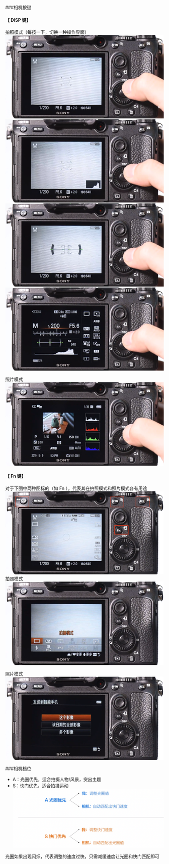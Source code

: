 ###相机按键
#### 【 DISP 键】
拍照模式（每按一下，切换一种操作界面）
![](【DISP】隐藏拍照参数.png)
![](【DISP】直方图.png)
![](【DISP】水平仪.png)
![](【DISP】详细拍照参数.png)

照片模式
![.png](【DISP】照片模式.png)  

#### 【 Fn 键】
对于下图中两种图标的（如 Fn ），代表其在拍照模式和照片模式各有用途
![](【Fn】双重模式标记.png)
拍照模式
![](【Fn】拍照模式.png)

照片模式
![img_2.png](【Fn】照片模式.png)

###相机档位
- A：光圈优先，适合拍摄人物/风景，突出主题
- S：快门优先，适合拍摄运动
  ![](A档和S档示意.png)

光圈如果出现闪烁，代表调整的速度过快，只需减缓速度让光圈和快门匹配即可
